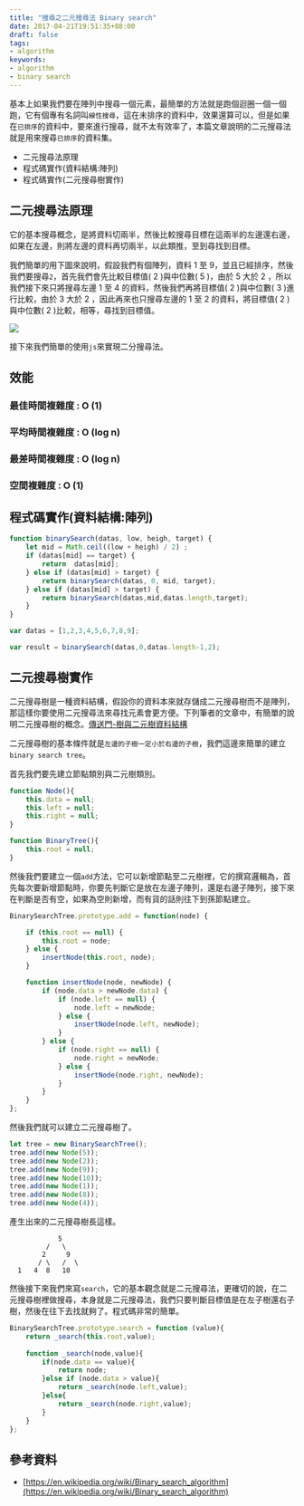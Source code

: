 ```yaml
---
title: "搜尋之二元搜尋法 Binary search"
date: 2017-04-21T19:51:35+08:00
draft: false
tags: 
- algorithm 
keywords:
- algorithm 
- binary search
---
```



基本上如果我們要在陣列中搜尋一個元素，最簡單的方法就是跑個迴圈一個一個跑，它有個專有名詞叫`線性搜尋`，這在未排序的資料中，效果還算可以，但是如果在`已排序`的資料中，要來進行搜尋，就不太有效率了，本篇文章說明的二元搜尋法就是用來搜尋`已排序`的資料集。

* 二元搜尋法原理
* 程式碼實作(資料結構:陣列)
* 程式碼實作(二元搜尋樹實作)

## 二元搜尋法原理

它的基本搜尋概念，是將資料切兩半，然後比較搜尋目標在這兩半的左邊還右邊，如果在左邊，則將左邊的資料再切兩半，以此類推，至到尋找到目標。

我們簡單的用下圖來說明，假設我們有個陣列，資料 1 至 9，並且已經排序，然後我們要搜尋`2`，首先我們會先比較目標值( 2 )與中位數( 5 )，由於 5 大於 2 ，所以我們接下來只將搜尋左邊 1 至 4 的資料，然後我們再將目標值( 2 )與中位數( 3 )進行比較，由於 3 大於 2 ，因此再來也只搜尋左邊的 1 至 2 的資料，將目標值( 2 )與中位數( 2 )比較，相等，尋找到目標值。

![](http://yixiang8780.com/outImg/20170421-1.png)

接下來我們簡單的使用`js`來實現二分搜尋法。

## 效能
### 最佳時間複雜度 : O (1)
### 平均時間複雜度 : O (log n) 
### 最差時間複雜度 : O (log n)
### 空間複雜度 : O (1)

## 程式碼實作(資料結構:陣列)

```js
function binarySearch(datas, low, heigh, target) {
	let mid = Math.ceil((low + heigh) / 2) ;
	if (datas[mid] == target) {
		return	datas[mid];
	} else if (datas[mid] > target) {
		return binarySearch(datas, 0, mid, target);
	} else if (datas[mid] > target) {
		return binarySearch(datas,mid,datas.length,target);
	}
}

var datas = [1,2,3,4,5,6,7,8,9];

var result = binarySearch(datas,0,datas.length-1,2);

```

## 二元搜尋樹實作
二元搜尋樹是一種資料結構，假設你的資料本來就存儲成二元搜尋樹而不是陣列，那這樣你要使用二元搜尋法來尋找元素會更方便。下列筆者的文章中，有簡單的說明二元搜尋樹的概念。[傳送門-樹與二元樹資料結構](http://marklin-blog.logdown.com/posts/1526463)

二元搜尋樹的基本條件就是`左邊的子樹一定小於右邊的子樹`，我們這邊來簡單的建立`binary search tree`。

首先我們要先建立節點類別與二元樹類別。

```js
function Node(){
	this.data = null;
	this.left = null;
	this.right = null;
}

function BinaryTree(){
	this.root = null;
}
```
然後我們要建立一個`add`方法，它可以新增節點至二元樹裡，它的撰寫邏輯為，首先每次要新增節點時，你要先判斷它是放在左邊子陣列，還是右邊子陣列，接下來在判斷是否有空，如果為空則新增，而有貨的話則往下到孫節點建立。

```js
BinarySearchTree.prototype.add = function(node) {

	if (this.root == null) {
		this.root = node;
	} else {
		insertNode(this.root, node);
	}

	function insertNode(node, newNode) {
		if (node.data > newNode.data) {
			if (node.left == null) {
				node.left = newNode;
			} else {
				insertNode(node.left, newNode);
			}
		} else {
			if (node.right == null) {
				node.right = newNode;
			} else {
				insertNode(node.right, newNode);
			}
		}
	}
};
```
然後我們就可以建立二元搜尋樹了。

```js
let tree = new BinarySearchTree();
tree.add(new Node(5));
tree.add(new Node(2));
tree.add(new Node(9));
tree.add(new Node(10));
tree.add(new Node(1));
tree.add(new Node(8));
tree.add(new Node(4));
```

產生出來的二元搜尋樹長這樣。

```
	    	5
	     /   \
	    2	  9
	   / \   /  \
  1   4  8   10
```

然後接下來我們來寫`search`，它的基本觀念就是二元搜尋法，更確切的說，在二元搜尋樹裡做搜尋，本身就是二元搜尋法，我們只要判斷目標值是在左子樹還右子樹，然後在往下去找就夠了。程式碼非常的簡單。

```js
BinarySearchTree.prototype.search = function (value){
	return _search(this.root,value);
	
	function _search(node,value){
		if(node.data == value){
			return node;
		}else if (node.data > value){
			return _search(node.left,value);
		}else{
			return _search(node.right,value);
		}
	}
};
```

## 參考資料
* [https://en.wikipedia.org/wiki/Binary_search_algorithm](https://en.wikipedia.org/wiki/Binary_search_algorithm)



